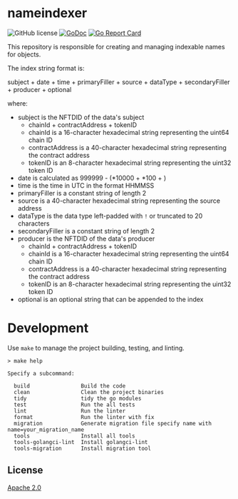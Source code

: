 # nameindexer

![GitHub license](https://img.shields.io/badge/license-Apache%202.0-blue.svg)
[![GoDoc](https://godoc.org/github.com/DIMO-Network/nameindexer?status.svg)](https://godoc.org/github.com/DIMO-Network/nameindexer)
[![Go Report Card](https://goreportcard.com/badge/github.com/DIMO-Network/nameindexer)](https://goreportcard.com/report/github.com/DIMO-Network/nameindexer)

This repository is responsible for creating and managing indexable names for objects.

The index string format is:

subject + date + time + primaryFiller + source + dataType + secondaryFiller + producer + optional

where:

- subject is the NFTDID of the data's subject
  - chainId + contractAddress + tokenID
  - chainId is a 16-character hexadecimal string representing the uint64 chain ID
  - contractAddress is a 40-character hexadecimal string representing the contract address
  - tokenID is an 8-character hexadecimal string representing the uint32 token ID
- date is calculated as 999999 - (<two-digit-year>*10000 + <two-digit-month>*100 + <two-digit-day>)
- time is the time in UTC in the format HHMMSS
- primaryFiller is a constant string of length 2
- source is a 40-character hexadecimal string representing the source address
- dataType is the data type left-padded with `!` or truncated to 20 characters
- secondaryFiller is a constant string of length 2
- producer is the NFTDID of the data's producer
  - chainId + contractAddress + tokenID
  - chainId is a 16-character hexadecimal string representing the uint64 chain ID
  - contractAddress is a 40-character hexadecimal string representing the contract address
  - tokenID is an 8-character hexadecimal string representing the uint32 token ID
- optional is an optional string that can be appended to the index

# Development

Use `make` to manage the project building, testing, and linting.

```
> make help

Specify a subcommand:

  build                Build the code
  clean                Clean the project binaries
  tidy                 tidy the go modules
  test                 Run the all tests
  lint                 Run the linter
  format               Run the linter with fix
  migration            Generate migration file specify name with name=your_migration_name
  tools                Install all tools
  tools-golangci-lint  Install golangci-lint
  tools-migration      Install migration tool
```

## License

[Apache 2.0](LICENSE)
